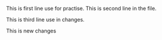 This is first line use for practise.
This is second line in the file.

This is third line use in changes.

This is new changes 

